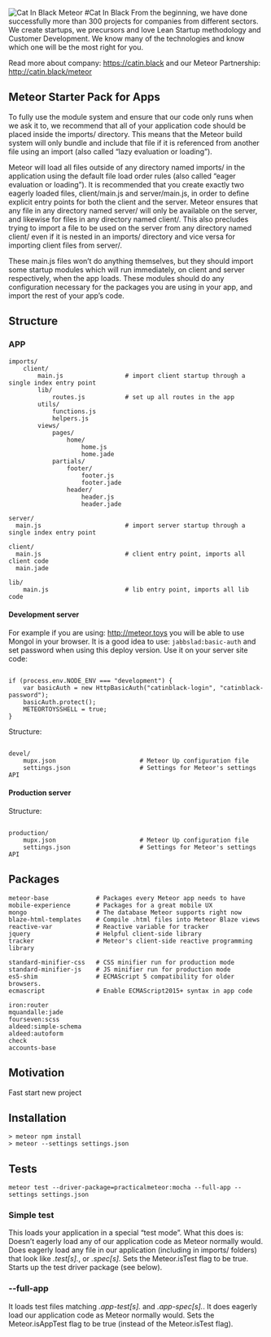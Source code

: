 ![Cat In Black Meteor](http://res.cloudinary.com/czarny-kod/image/upload/v1467275882/meteor_mfdvco.jpg)
#Cat In Black
From the beginning, we have done successfully more than 300 projects for companies from different sectors. We create startups, we precursors and love Lean Startup methodology and Customer Development. We know many of the technologies and know which one will be the most right for you.

Read more about company: https://catin.black and our Meteor Partnership: http://catin.black/meteor 

## Meteor Starter Pack for Apps
To fully use the module system and ensure that our code only runs when we ask it to, we recommend that all of your application code should be placed inside the imports/ directory. This means that the Meteor build system will only bundle and include that file if it is referenced from another file using an import (also called “lazy evaluation or loading”).

Meteor will load all files outside of any directory named imports/ in the application using the default file load order rules (also called “eager evaluation or loading”). It is recommended that you create exactly two eagerly loaded files, client/main.js and server/main.js, in order to define explicit entry points for both the client and the server. Meteor ensures that any file in any directory named server/ will only be available on the server, and likewise for files in any directory named client/. This also precludes trying to import a file to be used on the server from any directory named client/ even if it is nested in an imports/ directory and vice versa for importing client files from server/.

These main.js files won’t do anything themselves, but they should import some startup modules which will run immediately, on client and server respectively, when the app loads. These modules should do any configuration necessary for the packages you are using in your app, and import the rest of your app’s code.


## Structure
### APP
```
imports/
	client/
		main.js                 # import client startup through a single index entry point
		lib/
			routes.js 			# set up all routes in the app
		utils/
			functions.js
			helpers.js
		views/
			pages/
				home/	
					home.js
					home.jade
			partials/
				footer/	
					footer.js
					footer.jade
				header/	
					header.js
					header.jade

server/
  main.js 						# import server startup through a single index entry point

client/
  main.js                       # client entry point, imports all client code
  main.jade

lib/
	main.js 					# lib entry point, imports all lib code

```
#### Development server
For example if you are using: http://meteor.toys you will be able to use Mongol in your browser. 
It is a good idea to use: ```jabbslad:basic-auth``` and set password when using this deploy version. Use it on your server site code:
```

if (process.env.NODE_ENV === "development") {
	var basicAuth = new HttpBasicAuth("catinblack-login", "catinblack-password");
	basicAuth.protect();
	METEORTOYSSHELL = true;
}

```

Structure:

```

devel/
	mupx.json 						# Meteor Up configuration file
	settings.json 					# Settings for Meteor's settings API

```

#### Production server
Structure:

```

production/
	mupx.json 						# Meteor Up configuration file
	settings.json 					# Settings for Meteor's settings API

```

## Packages
```
meteor-base             # Packages every Meteor app needs to have
mobile-experience       # Packages for a great mobile UX
mongo                   # The database Meteor supports right now
blaze-html-templates    # Compile .html files into Meteor Blaze views
reactive-var            # Reactive variable for tracker
jquery                  # Helpful client-side library
tracker                 # Meteor's client-side reactive programming library

standard-minifier-css   # CSS minifier run for production mode
standard-minifier-js    # JS minifier run for production mode
es5-shim                # ECMAScript 5 compatibility for older browsers.
ecmascript              # Enable ECMAScript2015+ syntax in app code

iron:router
mquandalle:jade
fourseven:scss
aldeed:simple-schema
aldeed:autoform
check
accounts-base
```

## Motivation

Fast start new project

## Installation

```
> meteor npm install
> meteor --settings settings.json
```

## Tests

```
meteor test --driver-package=practicalmeteor:mocha --full-app --settings settings.json
```

### Simple test

This loads your application in a special “test mode”. What this does is:
Doesn’t eagerly load any of our application code as Meteor normally would.
Does eagerly load any file in our application (including in imports/ folders) that look like *.test[s].*, or *.spec[s].*
Sets the Meteor.isTest flag to be true.
Starts up the test driver package (see below).

### --full-app

It loads test files matching *.app-test[s].* and *.app-spec[s].*.
It does eagerly load our application code as Meteor normally would.
Sets the Meteor.isAppTest flag to be true (instead of the Meteor.isTest flag).



